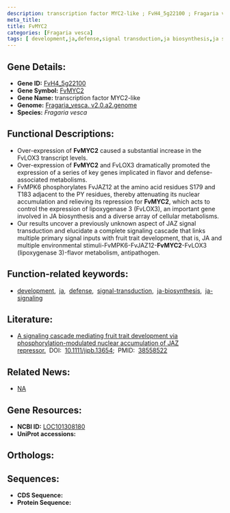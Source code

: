 ```yaml
---
description: transcription factor MYC2-like ; FvH4_5g22100 ; Fragaria vesca
meta_title:
title: FvMYC2
categories: [Fragaria vesca]
tags: [ development,ja,defense,signal transduction,ja biosynthesis,ja signaling ]
---
```


## Gene Details:
- **Gene ID:** [FvH4_5g22100]()
- **Gene Symbol:** <u>FvMYC2</u>
- **Gene Name:** transcription factor MYC2-like
- **Genome:** [Fragaria_vesca. v2.0.a2.genome]()
- **Species:** *Fragaria vesca*

## Functional Descriptions:
   - Over-expression of **FvMYC2** caused a substantial increase in the FvLOX3 transcript levels.
   - Over-expression of **FvMYC2** and FvLOX3 dramatically promoted the expression of a series of key genes implicated in flavor and defense-associated metabolisms.
   - FvMPK6 phosphorylates FvJAZ12 at the amino acid residues S179 and T183 adjacent to the PY residues, thereby attenuating its nuclear accumulation and relieving its repression for **FvMYC2**, which acts to control the expression of lipoxygenase 3 (FvLOX3), an important gene involved in JA biosynthesis and a diverse array of cellular metabolisms.
   - Our results uncover a previously unknown aspect of JAZ signal transduction and elucidate a complete signaling cascade that links multiple primary signal inputs with fruit trait development, that is, JA and multiple environmental stimuli-FvMPK6-FvJAZ12-**FvMYC2**-FvLOX3 (lipoxygenase 3)-flavor metabolism, antipathogen.

## Function-related keywords:
   - [development](/tags/development/),&nbsp;&nbsp;[ja](/tags/ja/),&nbsp;&nbsp;[defense](/tags/defense/),&nbsp;&nbsp;[signal-transduction](/tags/signal-transduction/),&nbsp;&nbsp;[ja-biosynthesis](/tags/ja-biosynthesis/),&nbsp;&nbsp;[ja-signaling](/tags/ja-signaling/)

## Literature:
   - [A signaling cascade mediating fruit trait development via phosphorylation-modulated nuclear accumulation of JAZ repressor.](https://www.doi.org/10.1111/jipb.13654)&nbsp;&nbsp;DOI:&nbsp;&nbsp;[10.1111/jipb.13654](https://www.doi.org/10.1111/jipb.13654);&nbsp;&nbsp;PMID:&nbsp;&nbsp;[38558522](https://pubmed.ncbi.nlm.nih.gov/38558522/)

## Related News:
   - [NA](https://mp.weixin.qq.com/s?__biz=Mzg3MDEwNDEyMg==&mid=2247565947&idx=4&sn=4105c55216c91c3c99b0402f09cb9abb&chksm=cf744179c31ab92e134b878b6f253f28337f12c07b3590b27b78e148080195259a1e989922bc&scene=27#wechat_redirect)

## Gene Resources:
- **NCBI ID:**  [LOC101308180](https://www.ncbi.nlm.nih.gov/search/all/?term=LOC101308180)
- **UniProt accessions:**  [](https://www.uniprot.org/uniprotkb//entry)

## Orthologs:

## Sequences:
- **CDS Sequence:**
- **Protein Sequence:**
